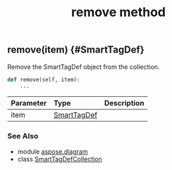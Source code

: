 ﻿---
title: remove method
second_title: Aspose.Diagram for Python via .NET API References
description: 
type: docs
weight: 50
url: /python-net/aspose.diagram/smarttagdefcollection/remove/
is_root: false
---

## remove(item) {#SmartTagDef}

Remove the SmartTagDef object from the collection.



```python
def remove(self, item):
    ...
```


| Parameter | Type | Description |
| :- | :- | :- |
| item | [SmartTagDef](/diagram/python-net/aspose.diagram/smarttagdef) |  |



### See Also
* module [aspose.diagram](../../)
* class [SmartTagDefCollection](/diagram/python-net/aspose.diagram/smarttagdefcollection)
